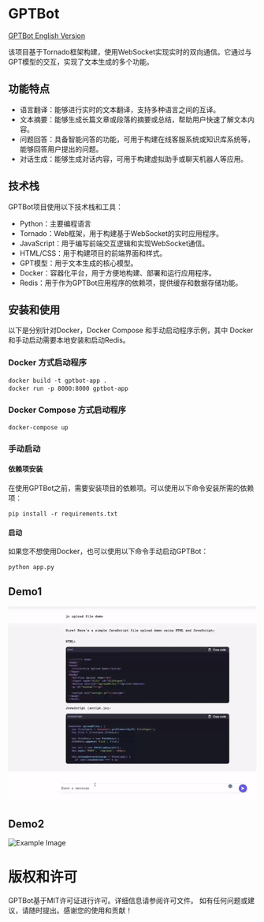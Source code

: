 # GPTBot

[GPTBot English Version](../README.md)


该项目基于Tornado框架构建，使用WebSocket实现实时的双向通信。它通过与GPT模型的交互，实现了文本生成的多个功能。

## 功能特点
- 语言翻译：能够进行实时的文本翻译，支持多种语言之间的互译。
- 文本摘要：能够生成长篇文章或段落的摘要或总结，帮助用户快速了解文本内容。
- 问题回答：具备智能问答的功能，可用于构建在线客服系统或知识库系统等，能够回答用户提出的问题。
- 对话生成：能够生成对话内容，可用于构建虚拟助手或聊天机器人等应用。


## 技术栈
GPTBot项目使用以下技术栈和工具：

- Python：主要编程语言
- Tornado：Web框架，用于构建基于WebSocket的实时应用程序。
- JavaScript：用于编写前端交互逻辑和实现WebSocket通信。
- HTML/CSS：用于构建项目的前端界面和样式。
- GPT模型：用于文本生成的核心模型。
- Docker：容器化平台，用于方便地构建、部署和运行应用程序。
- Redis：用于作为GPTBot应用程序的依赖项，提供缓存和数据存储功能。



## 安装和使用

以下是分别针对Docker，Docker Compose 和手动启动程序示例，其中 Docker 和手动启动需要本地安装和启动Redis。

### Docker 方式启动程序
```
docker build -t gptbot-app .
docker run -p 8000:8000 gptbot-app
```

### Docker Compose 方式启动程序
```
docker-compose up
```

### 手动启动

#### 依赖项安装
在使用GPTBot之前，需要安装项目的依赖项。可以使用以下命令安装所需的依赖项：

```
pip install -r requirements.txt

```


#### 启动
如果您不想使用Docker，也可以使用以下命令手动启动GPTBot：
```
python app.py
```

## Demo1
![Example Image](../static/images/demo.gif)

## Demo2
![Example Image](../static/images/demo2.gif)



# 版权和许可
GPTBot基于MIT许可证进行许可。详细信息请参阅许可文件。
如有任何问题或建议，请随时提出。感谢您的使用和贡献！